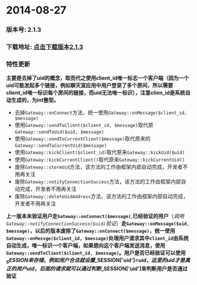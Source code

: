 # 2014-08-27
### 版本号: 2.1.3
### 下载地址: [点击下载版本2.1.3](https://github.com/walkor/workerman/archive/master.zip)
### 特性更新
**主要是去掉了uid的概念，取而代之使用client_id唯一标志一个客户端（因为一个uid可能发起多个链接，例如聊天室应用中用户登录了多个房间，所以需要client_id唯一标识每个房间的链接，而uid无法唯一标识），注意clien_id是系统自动生成的，为int整型。**

* 去掉```Gateway::onConnect```方法，统一使用```Gateway::onMessage($client_id, $message)```
* 使用```Gateway::sendToClient($client_id, $message)```取代原```Gateway::sendToUid($uid, $message)```
* 使用```Gateway::sendToCurrentClient($message)```取代原来的```Gateway::sendToCurrentUid($message)```
* 使用```Gateway::kickClient($client_id)```取代原来```Gateway::kickUid($uid)```
* 使用```Gateway::kickCurrentClient()```取代原来```Gateway::kickCurrentUid()```
* 废除```Gateway::storeUid```方法，该方法的工作由框架内部自动完成，开发者不用再关注
* 废除```Gateway::notifyConnectionSuccess```方法，该方法的工作由框架内部自动完成，开发者不用再关注
* 废除```Gateway::deleteUidAddress```方法，该方法的工作由框架内部自动完成，开发者不用再关注

**上一版本未验证用户走```Gateway::onConnect($message)```,已经验证的用户**（*调用```Gateway::notifyConnectionSuccess($uid)```验证*）**走```Gateway::onMessage($uid, $message)```，以后的版本废除了```Gateway::onConnect($message)```，统一使用```Gateway::onMessge($client_id, $message)```处理用户请求其中```client_id```由系统自动生成，唯一标识一个客户端，如果想向这个客户端发送消息，使用```Gateway::sendToClient($client_id, $message)```。用户是否已经验证可以使用$_SESSION来存储，例如用户合法就设置$_SESSION['uid']=$uid，这里的uid才是真正的用户uid，后面的请求就可以通过判断$_SESSION['uid']来判断用户是否通过验证**
